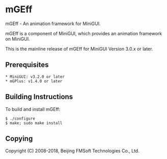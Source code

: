 # mGEff

mGEff - An animation framework for MiniGUI.

mGEff is a component of MiniGUI, which provides an animation framework
on MiniGUI. 

This is the mainline release of mGEff for MiniGUI Version 3.0.x or later.

## Prerequisites

    * MiniGUI: v3.2.0 or later
    * mGPlus: v1.4.0 or later

## Building Instructions

To build and install mGEff:

	$ ./configure
	$ make; sudo make install

## Copying

Copyright (C) 2008-2018, Beijing FMSoft Technologies Co., Ltd.
